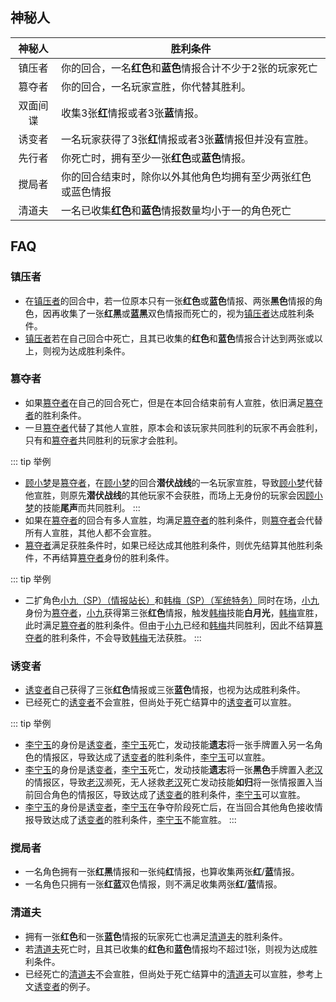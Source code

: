 ## 神秘人

| **神秘人** | 胜利条件                                                     |
| :--------: | ------------------------------------------------------------ |
|   镇压者   | 你的回合，一名**红色**和**蓝色**情报合计不少于2张的玩家死亡  |
|   篡夺者   | 你的回合，一名玩家宣胜，你代替其胜利。                       |
|  双面间谍  | 收集3张**红**情报或者3张**蓝**情报。                         |
|   诱变者   | 一名玩家获得了3张**红**情报或者3张**蓝**情报但并没有宣胜。   |
|   先行者   | 你死亡时，拥有至少一张**红色**或**蓝色**情报。               |
|   搅局者   | 你的回合结束时，除你以外其他角色均拥有至少两张红色或蓝色情报 |
|   清道夫   | 一名已收集**红色**和**蓝色**情报数量均小于一的角色死亡       |

## FAQ

### 镇压者

- 在[镇压者](../welcome/welcome.md#关于身份)的回合中，若一位原本只有一张**红色**或**蓝色**情报、两张**黑色**情报的角色，因再收集了一张**红**&zwnj;**黑**或**蓝**&zwnj;**黑**双色情报而死亡的，视为[镇压者](../welcome/welcome.md#关于身份)达成胜利条件。
- [镇压者](../welcome/welcome.md#关于身份)若在自己回合中死亡，且其已收集的**红色**和**蓝色**情报合计达到两张或以上，则视为达成胜利条件。

### 篡夺者

- 如果[篡夺者](../welcome/welcome.md#关于身份)在自己的回合死亡，但是在本回合结束前有人宣胜，依旧满足[篡夺者](../welcome/welcome.md#关于身份)的胜利条件。
- 一旦[篡夺者](../welcome/welcome.md#关于身份)代替了其他人宣胜，原本会和该玩家共同胜利的玩家不再会胜利，只有和[篡夺者](../welcome/welcome.md#关于身份)共同胜利的玩家才会胜利。

::: tip 举例

- [顾小梦](../skills/base.md#g-顾小梦-译电科科员)是[篡夺者](../welcome/welcome.md#关于身份)，在[顾小梦](../skills/base.md#g-顾小梦-译电科科员)的回合**潜伏战线**的一名玩家宣胜，导致[顾小梦](../skills/base.md#g-顾小梦-译电科科员)代替他宣胜，则原先**潜伏战线**的其他玩家不会获胜，而场上无身份的玩家会因[顾小梦](../skills/base.md#g-顾小梦-译电科科员)的技能**尾声**而共同胜利。
  :::
- 如果在[篡夺者](../welcome/welcome.md#关于身份)的回合有多人宣胜，均满足[篡夺者](../welcome/welcome.md#关于身份)的胜利条件，则[篡夺者](../welcome/welcome.md#关于身份)会代替所有人宣胜，其他人都不会宣胜。
- [篡夺者](../welcome/welcome.md#关于身份)满足获胜条件时，如果已经达成其他胜利条件，则优先结算其他胜利条件，不再结算[篡夺者](../welcome/welcome.md#关于身份)身份的胜利条件。

::: tip 举例

- 二扩角色[小九（SP）（情报站长）](../skills/extend2.md#x-小九-sp-情报站长)和[韩梅（SP）（军统特务）](../skills/extend2.md#h-韩梅-sp-军统特务)同时在场，[小九](../skills/extend2.md#x-小九-sp-情报站长)身份为[篡夺者](../welcome/welcome.md#关于身份)，[小九](../skills/extend2.md#x-小九-sp-情报站长)获得第三张**红色**情报，触发[韩梅](../skills/extend2.md#h-韩梅-sp-军统特务)技能**白月光**，[韩梅](../skills/extend2.md#h-韩梅-sp-军统特务)宣胜，此时满足[篡夺者](../welcome/welcome.md#关于身份)的胜利条件。但由于[小九](../skills/extend2.md#x-小九-sp-情报站长)已经和[韩梅](../skills/extend2.md#h-韩梅-sp-军统特务)共同胜利，因此不结算[篡夺者](../welcome/welcome.md#关于身份)的胜利条件，不会导致[韩梅](../skills/extend2.md#h-韩梅-sp-军统特务)无法获胜。
  :::

### 诱变者

- [诱变者](../welcome/welcome.md#关于身份)自己获得了三张**红色**情报或三张**蓝色**情报，也视为达成胜利条件。
- 已经死亡的[诱变者](../welcome/welcome.md#关于身份)不会宣胜，但尚处于死亡结算中的[诱变者](../welcome/welcome.md#关于身份)可以宣胜。

::: tip 举例

- [李宁玉](../skills/base.md#l-李宁玉-译电科科长)的身份是[诱变者](../welcome/welcome.md#关于身份)，[李宁玉](../skills/base.md#l-李宁玉-译电科科长)死亡，发动技能**遗志**将一张手牌置入另一名角色的情报区，导致达成了[诱变者](../welcome/welcome.md#关于身份)的胜利条件，[李宁玉](../skills/base.md#l-李宁玉-译电科科长)可以宣胜。
- [李宁玉](../skills/base.md#l-李宁玉-译电科科长)的身份是[诱变者](../welcome/welcome.md#关于身份)，[李宁玉](../skills/base.md#l-李宁玉-译电科科长)死亡，发动技能**遗志**将一张**黑色**手牌置入[老汉](../skills/base.md#l-老汉-裘家二太太)的情报区，导致[老汉](../skills/base.md#l-老汉-裘家二太太)濒死，无人拯救[老汉](../skills/base.md#l-老汉-裘家二太太)死亡发动技能**如归**将一张情报置入当前回合角色的情报区，导致达成了[诱变者](../welcome/welcome.md#关于身份)的胜利条件，[李宁玉](../skills/base.md#l-李宁玉-译电科科长)可以宣胜。
- [李宁玉](../skills/base.md#l-李宁玉-译电科科长)的身份是[诱变者](../welcome/welcome.md#关于身份)，[李宁玉](../skills/base.md#l-李宁玉-译电科科长)在争夺阶段死亡后，在当回合其他角色接收情报导致达成了[诱变者](../welcome/welcome.md#关于身份)的胜利条件，[李宁玉](../skills/base.md#l-李宁玉-译电科科长)不能宣胜。
  :::

### 搅局者

- 一名角色拥有一张**红**&zwnj;**黑**情报和一张纯**红**情报，也算收集两张**红**/**蓝**情报。
- 一名角色只拥有一张**红**&zwnj;**蓝**双色情报，则不满足收集两张**红**/**蓝**情报。

### 清道夫

- 拥有一张**红色**和一张**蓝色**情报的玩家死亡也满足[清道夫](../welcome/welcome.md#关于身份)的胜利条件。
- 若[清道夫](../welcome/welcome.md#关于身份)死亡时，且其已收集的**红色**和**蓝色**情报均不超过1张，则视为达成胜利条件。
- 已经死亡的[清道夫](../welcome/welcome.md#关于身份)不会宣胜，但尚处于死亡结算中的[清道夫](../welcome/welcome.md#关于身份)可以宣胜，参考上文[诱变者](#诱变者)的例子。